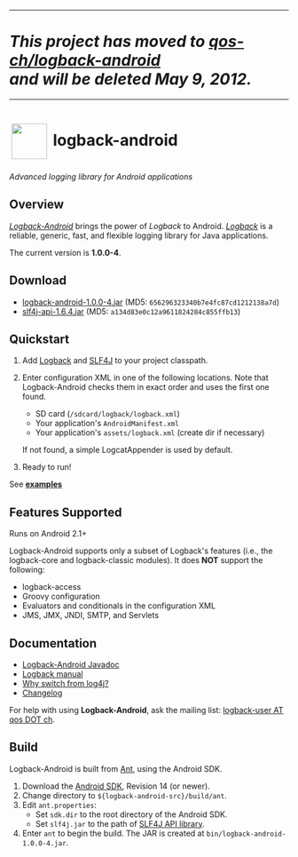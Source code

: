 ------------------------------------------------------------------------
# _This project has moved to [qos-ch/logback-android](https://github.com/qos-ch/logback-android) <br>and will be deleted May 9, 2012._
------------------------------------------------------------------------



<h1><a href="http://qos-ch.github.com/logback-android/"><img src="http://qos-ch.github.com/logback-android/img/lblogo-72x72.png" width="64" height="64" hspace="4" vspace="4" valign="middle"/></a> logback-android</h1>


*Advanced logging library for Android applications*


Overview
--------

[*Logback-Android*][3] brings the power of *Logback* to Android. [*Logback*][1] is a reliable, generic, fast, and flexible logging library for Java applications. 

The current version is **1.0.0-4**.

Download
--------
 * [logback-android-1.0.0-4.jar][13] (MD5: `656296323340b7e4fc87cd1212138a7d`)
 * [slf4j-api-1.6.4.jar][14] (MD5: `a134d83e0c12a9611824284c855ffb13`)

Quickstart
----------
1. Add [Logback][13] and [SLF4J][14] to your project classpath.
2. Enter configuration XML in one of the following locations. Note that Logback-Android checks them in exact order and uses the first one found.
	* SD card (`/sdcard/logback/logback.xml`)
	* Your application's `AndroidManifest.xml`
	* Your application's `assets/logback.xml` (create dir if necessary)

	If not found, a simple LogcatAppender is used by default.

3. Ready to run!

See **[examples][3]**


Features Supported
------------------
Runs on Android 2.1+

Logback-Android supports only a subset of Logback's features (i.e., the logback-core and logback-classic modules). It does **NOT** support the following:

* logback-access
* Groovy configuration
* Evaluators and conditionals in the configuration XML
* JMS, JMX, JNDI, SMTP, and Servlets

Documentation
-------------
* [Logback-Android Javadoc][8]
* [Logback manual][7]
* [Why switch from log4j?][2]
* [Changelog][4]

For help with using **Logback-Android**, ask the mailing list: [logback-user AT qos DOT ch][9].

Build
-----
Logback-Android is built from [Ant][16], using the Android SDK.

1. Download the [Android SDK][15], Revision 14 (or newer).
2. Change directory to `${logback-android-src}/build/ant`.
2. Edit `ant.properties`:
	* Set `sdk.dir` to the root directory of the Android SDK.
	* Set `slf4j.jar` to the path of [SLF4J API library][14].
3. Enter `ant` to begin the build. The JAR is created at `bin/logback-android-1.0.0-4.jar`.


 [1]: http://logback.qos.ch
 [2]: http://logback.qos.ch/reasonsToSwitch.html
 [3]: http://qos-ch.github.com/logback-android
 [4]: http://qos-ch.github.com/logback-android/changelog.html
 [7]: http://logback.qos.ch/manual/index.html
 [8]: http://qos-ch.github.com/logback-android/doc/1.0.0-4/
 [9]: mailto:logback-user@qos.ch
 [13]: https://github.com/downloads/qos-ch/logback-android/logback-android-1.0.0-4.jar 
 [14]: https://github.com/downloads/qos-ch/logback-android/slf4j-api-1.6.4.jar
 [15]: http://developer.android.com/sdk/index.html
 [16]: http://ant.apache.org/
